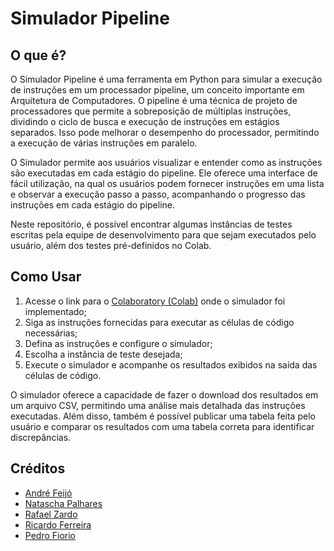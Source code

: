 # <b>Simulador Pipeline</b>

## <b>O que é?</b>

O Simulador Pipeline é uma ferramenta em Python para simular a execução de instruções em um processador pipeline, um conceito importante em Arquitetura de Computadores. O pipeline é uma técnica de projeto de processadores que permite a sobreposição de múltiplas instruções, dividindo o ciclo de busca e execução de instruções em estágios separados. Isso pode melhorar o desempenho do processador, permitindo a execução de várias instruções em paralelo.

O Simulador permite aos usuários visualizar e entender como as instruções são executadas em cada estágio do pipeline. Ele oferece uma interface de fácil utilização, na qual os usuários podem fornecer instruções em uma lista e observar a execução passo a passo, acompanhando o progresso das instruções em cada estágio do pipeline.

Neste repositório, é possível encontrar algumas instâncias de testes escritas pela equipe de desenvolvimento para que sejam executados pelo usuário, além dos testes pré-definidos no Colab.

## <b>Como Usar</b>

1. Acesse o link para o [Colaboratory (Colab)](https://colab.research.google.com/drive/1AKfgtQL16wR_ayo0Qit95FUbZR4lzr_Y?authuser=1#scrollTo=dqJ1tU0J8a8y) onde o simulador foi implementado;
2. Siga as instruções fornecidas para executar as células de código necessárias;
3. Defina as instruções e configure o simulador;
4. Escolha a instância de teste desejada;
5. Execute o simulador e acompanhe os resultados exibidos na saída das células de código.

O simulador oferece a capacidade de fazer o download dos resultados em um arquivo CSV, permitindo uma análise mais detalhada das instruções executadas. Além disso, também é possível publicar uma tabela feita pelo usuário e comparar os resultados com uma tabela correta para identificar discrepâncias.

## <b>Créditos</b>
* [André Feijó](https://github.com/andrefeijosantos)
* [Natascha Palhares](https://github.com/NataschaPalhares)
* [Rafael Zardo](https://github.com/rafazardo)
* [Ricardo Ferreira](https://github.com/arduinoufv)
* [Pedro Fiorio](https://github.com/PedroFiorio)
